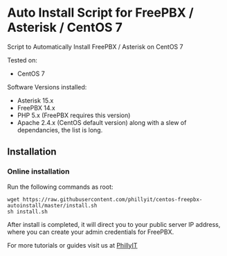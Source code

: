# Auto Install Script for FreePBX / Asterisk / CentOS 7
Script to Automatically Install FreePBX / Asterisk on CentOS 7

Tested on:
* CentOS 7

Software Versions installed:
* Asterisk 15.x
* FreePBX 14.x
* PHP 5.x (FreePBX requires this version)
* Apache 2.4.x (CentOS default version)
along with a slew of dependancies, the list is long.

## Installation

### Online installation

Run the following commands as root:

```
wget https://raw.githubusercontent.com/phillyit/centos-freepbx-autoinstall/master/install.sh
sh install.sh
```

After install is completed, it will direct you to your public server IP address, where you can create your admin credentials for FreePBX.


For more tutorials or guides visit us at [PhillyIT](http://phillyit.com/)
